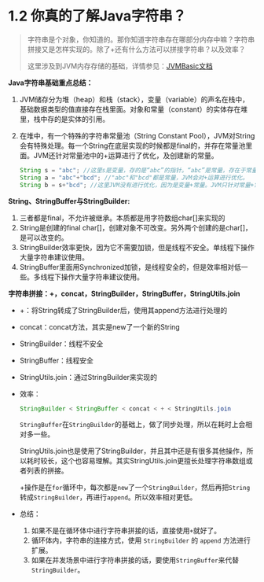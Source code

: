 # 1.2 你真的了解Java字符串？

> 字符串是个对象，你知道的。那你知道字符串存在哪部分内存中嘛？字符串拼接又是怎样实现的。除了+还有什么方法可以拼接字符串？以及效率？
>
> 这里涉及到JVM内存存储的基础，详情参见：[JVMBasic文档](JVMBasic.md)

**Java字符串基础重点总结：**

1. JVM储存分为堆（heap）和栈（stack），变量（variable）的声名在栈中，基础数据类型的值直接存在栈里面。对象和常量（constant）的实体存在堆里，栈中存的是实体的引用。

2. 在堆中，有一个特殊的字符串常量池（String Constant Pool），JVM对String会有特殊处理。每一个String在底层实现的时候都是final的，并存在常量池里面。JVM还针对常量池中的+运算进行了优化，及创建新的常量。

   ```java
   String s = "abc"; //这里s是变量，存的是“abc”的指针。“abc”是常量，存在于常量池里面。
   String a = "abc"+"bcd"; //"abc"和"bcd"都是常量，JVM会对+运算进行优化。
   String b = s+"bcd"; //这里JVM没有进行优化，因为是变量+常量。JVM只针对常量+常量进行优化。
   ```



**String、StringBuffer与StringBuilder:**

1. 三者都是final，不允许被继承。本质都是用字符数组char[]来实现的
2. String是创建的final char[]，创建对象不可改变。另外两个创建的是char[]，是可以改变的。
3. StringBuilder效率更快，因为它不需要加锁，但是线程不安全。单线程下操作大量字符串建议使用。
4. StringBuffer里面用Synchronized加锁，是线程安全的，但是效率相对低一些。多线程下操作大量字符串建议使用。



**字符串拼接：+，concat，StringBuilder，StringBuffer，StringUtils.join**

- +：将String转成了StringBuilder后，使用其append方法进行处理的

- concat：concat方法，其实是new了一个新的String

- StringBuilder：线程不安全

- StringBuffer：线程安全

- StringUtils.join：通过StringBuilder来实现的

- 效率：

  ```java
  StringBuilder < StringBuffer < concat < + < StringUtils.join
  ```

  `StringBuffer`在`StringBuilder`的基础上，做了同步处理，所以在耗时上会相对多一些。

  StringUtils.join也是使用了StringBuilder，并且其中还是有很多其他操作，所以耗时较长，这个也容易理解。其实StringUtils.join更擅长处理字符串数组或者列表的拼接。

  +操作是在`for`循环中，每次都是`new`了一个`StringBuilder`，然后再把`String`转成`StringBuilder`，再进行`append`。所以效率相对更低。

- 总结：

  1. 如果不是在循环体中进行字符串拼接的话，直接使用`+`就好了。
  2. 循环体内，字符串的连接方式，使用 `StringBuilder` 的 `append` 方法进行扩展。
  3. 如果在并发场景中进行字符串拼接的话，要使用`StringBuffer`来代替`StringBuilder`。


